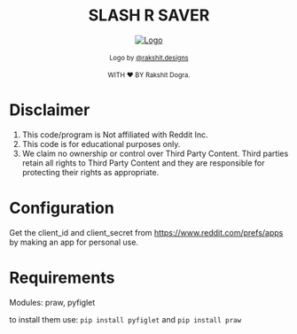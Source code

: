 <h1 align="center">SLASH R SAVER</h1>
<p align="center">
  <a href="https://github.com/rakshitdogra/SLASH R SAVER"><img src="icon.png" alt="Logo"></img></a>
  </br>
  </br>
  <sub>Logo by <a href="https://www.instagram.com/rakshit.designs/">@rakshit.designs</a></sub>
  </br>
   </br>
  <sub>WITH ❤️ BY Rakshit Dogra.</sub>
</p>

# Disclaimer
1. This code/program is Not affiliated with Reddit Inc.
2. This code is for educational purposes only.
3. We claim no ownership or control over Third Party Content. Third parties retain all rights to Third Party Content and they are responsible for protecting their rights as appropriate.


# Configuration
Get the client_id and client_secret from https://www.reddit.com/prefs/apps by making an app for personal use.

# Requirements
Modules:
praw, pyfiglet

to install them use: ````pip install pyfiglet```` and ````pip install praw ````
